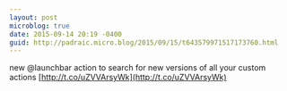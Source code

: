```yaml
---
layout: post
microblog: true
date: 2015-09-14 20:19 -0400
guid: http://padraic.micro.blog/2015/09/15/t643579971517173760.html
---
```

new @launchbar action to search for new versions of all your custom actions [http://t.co/uZVVArsyWk](http://t.co/uZVVArsyWk)
